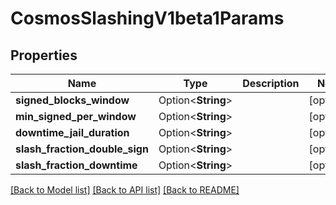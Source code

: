 # CosmosSlashingV1beta1Params

## Properties

Name | Type | Description | Notes
------------ | ------------- | ------------- | -------------
**signed_blocks_window** | Option<**String**> |  | [optional]
**min_signed_per_window** | Option<**String**> |  | [optional]
**downtime_jail_duration** | Option<**String**> |  | [optional]
**slash_fraction_double_sign** | Option<**String**> |  | [optional]
**slash_fraction_downtime** | Option<**String**> |  | [optional]

[[Back to Model list]](../README.md#documentation-for-models) [[Back to API list]](../README.md#documentation-for-api-endpoints) [[Back to README]](../README.md)


